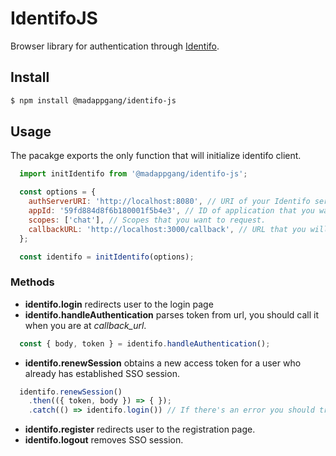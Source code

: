 # IdentifoJS
Browser library for authentication through [Identifo](https://github.com/madappGang/identifo).

## Install
```bash
$ npm install @madappgang/identifo-js
```

## Usage

The pacakge exports the only function that will initialize identifo client.
```javascript
  import initIdentifo from '@madappgang/identifo-js';

  const options = {
    authServerURI: 'http://localhost:8080', // URI of your Identifo server.
    appId: '59fd884d8f6b180001f5b4e3', // ID of application that you want to get access to.
    scopes: ['chat'], // Scopes that you want to request.
    callbackURL: 'http://localhost:3000/callback', // URL that you will be redirected after a success login.
  };

  const identifo = initIdentifo(options);
```

### Methods

- **identifo.login** redirects user to the login page
- **identifo.handleAuthentication** parses token from url, you should call it when you are at *callback_url*.
```javascript
  const { body, token } = identifo.handleAuthentication();
```

- **identifo.renewSession** obtains a new access token for a user who already has established SSO session.

```javascript
  identifo.renewSession()
    .then(({ token, body }) => { });
    .catch(() => identifo.login()) // If there's an error you should try to login, probably user hasn't established SSO session.
```
- **identifo.register** redirects user to the registration page.
- **identifo.logout** removes SSO session.